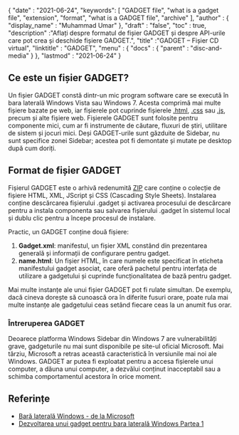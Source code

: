 {
  "date" : "2021-06-24",
  "keywords": [ "GADGET file", "what is a gadget file", "extension", "format", "what is a GADGET file", "archive" ],
  "author" : {
    "display_name" : "Muhammad Umar"
},
  "draft" : "false",
   "toc" : true,
  "description" :"Aflați despre formatul de fișier GADGET și despre API-urile care pot crea și deschide fișiere GADGET.",
  "title" :"GADGET – Fișier CD virtual",
  "linktitle" : "GADGET",
  "menu" : {
    "docs" : {
      "parent" : "disc-and-media"
}
},
  "lastmod" : "2021-06-24"
}

## Ce este un fișier GADGET?

Un fișier GADGET constă dintr-un mic program software care se execută în bara laterală Windows Vista sau Windows 7. Acesta comprimă mai multe fișiere bazate pe web, iar fișierele pot cuprinde fișierele [.html](/ro/web/html/), [.css](/ro/web/css/) sau [.js](/ro/web/js/), precum și alte fișiere web. Fișierele GADGET sunt folosite pentru componente mici, cum ar fi instrumente de căutare, fluxuri de știri, utilitare de sistem și jocuri mici. Deși GADGET-urile sunt găzduite de Sidebar, nu sunt specifice zonei Sidebar; acestea pot fi demontate și mutate pe desktop după cum doriți.

## Format de fișier GADGET

Fișierul GADGET este o arhivă redenumită [ZIP](/ro/compression/zip/) care conține o colecție de fișiere HTML, XML, JScript și CSS (Cascading Style Sheets). Instalarea conține descărcarea fișierului .gadget și activarea procesului de descărcare pentru a instala componenta sau salvarea fișierului .gadget în sistemul local și dublu clic pentru a începe procesul de instalare.

Practic, un GADGET conține două fișiere:

1. **Gadget.xml**: manifestul, un fișier XML constând din prezentarea generală și informații de configurare pentru gadget.
2. **name.html**: Un fișier HTML, în care numele este specificat în<name> eticheta manifestului gadget asociat, care oferă pachetul pentru interfața de utilizare a gadgetului și cuprinde funcționalitatea de bază pentru gadget.

Mai multe instanțe ale unui fișier GADGET pot fi rulate simultan. De exemplu, dacă cineva dorește să cunoască ora în diferite fusuri orare, poate rula mai multe instanțe ale gadgetului ceas setând fiecare ceas la un anumit fus orar.

### Întreruperea GADGET

Deoarece platforma Windows Sidebar din Windows 7 are vulnerabilități grave, gadgeturile nu mai sunt disponibile pe site-ul oficial Microsoft. Mai târziu, Microsoft a retras această caracteristică în versiunile mai noi ale Windows. GADGET ar putea fi exploatat pentru a accesa fișierele unui computer, a dăuna unui computer, a dezvălui conținut inacceptabil sau a schimba comportamentul acestora în orice moment.

## Referințe

* [Bară laterală Windows - de la Microsoft](https://docs.microsoft.com/en-us/previous-versions/windows/desktop/sidebar/-sidebar-entry)
* [Dezvoltarea unui gadget pentru bara laterală Windows Partea 1](https://docs.microsoft.com/en-us/previous-versions/windows/desktop/sidebar/-sidebar-overview-gdo)

